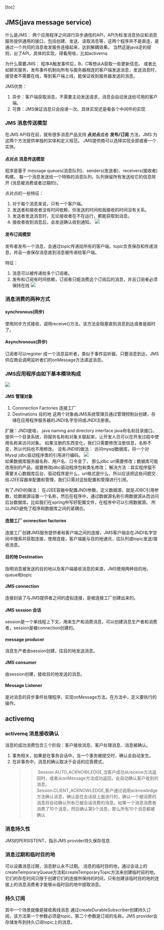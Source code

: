 [toc]
## JMS(java message service)
什么是JMS：
两个应用程序之间进行异步通信的API，API为标准消息协议和消息服务提供通用的接口，包括创建、发送、读取消息等，这两个程序并不是直连，是通过一个共同的消息收发服务连接起来，达到解耦效果。 当然这是java定的规则，出了API，具体的实现，得看用啥，比如activemq

为什么需要JMS：
程序A触发事件后，B、C等想从A获取一些更新信息。 或者比如聊天服务，发布事件机制向所有与服务器相连的客户端发送消息，发送消息时，接受者不需要在线，等到客户端上线，能保证收到服务器发送的消息。

JMS优势：
1. 异步：客户端获取消息，不需要主动发送请求，消息会自动发送给可用的客户端。
2. 可靠：JMS保证消息只会投递一次。具体实现还是看各个中间件的实现

### JMS 消息传送模型
在JMS API存在前，就有很多消息产品支持 **点对点**或者 **发布/订阅** 方法，JMS 为这两个方法提供单独的实体和定义规范。 JMS提供商可以选择实现全部或者一个实体。

#### 点对点 消息传送模型
程序是基于 message queues(消息队列)、senders(发送者)、receivers(接收者) 构建。
每一个消息发送给一个特殊的消息队列，队列保留所有发送给它的信息除开 (消息被消费或者过期的)。

点对点的一些特征：
1. 对于每个消息来说，只有一个客户端。
2. 发送者和接收者没有时间依赖，你发送的时间和我接收的时间没有关系。
3. 发送者发送消息时，无论接收者在不在运行，都能获取到消息。
4. 接收者收到消息后，会发送确认收到通知。
![](../image/1.png)  

#### 发布订阅模型
发布者发布一个消息，会通过topic传递给所有的客户端，topic负责保存和传递消息，并且一直保存消息直到消息被传递给客户端。

特征：
1. 消息可以被传递给多个订阅者。
2. 发布和订阅有时间依赖，订阅者只能消费这个订阅后的消息，并且订阅者必须保持在线
![](../image/2.png)  

### 消息消费的两种方式

#### synchronous(同步)
使用同步方式接收，调用receive()方法，该方法会阻塞直到消息到达或者是超时了。

#### Asynchronous(异步)
订阅者可以register 成一个消息监听者，类似于事件监听器，只要消息到达，JMS供应商会调用监听者们的onMessage方法递送消息。

### JMS应用程序由如下基本模块构成
![](../image/3.png)  

#### JMS 管理对象
1. Connnection Factories 连接工厂
2. Destinations 目的地
这两个对象由JMS系统管理员通过管理控制台创建，存储在应用程序服务器的JNDI名字空间或JNDI注册表。

扩展：JNDI是啥， java naming and directory interface  java命名和目录接口，提供一个目录系统，将服务名称和对象关联起来，让开发人员可以在开发过程中使用名称来访问对象。 如果注册的东西变化，我们只需要修改注册信息，名称不变，所以代码也不用修改。
没有JNDI的做法：
访问mysql数据库，将一个对Mysql jdbc驱动程序类的引用进行编码。
![](../image/4.png)  
如果数据库服务器名称、用户名、口令变了， 那么jdbc url需要修改；数据库可能改用别的产品，就要修改jdbc驱动程序包和类名修改； 解决方法：其实程序猿不需要关心数据库后台、驱动程序是什么，url格式是什么，所以应该把这些问题交给J2EE容器来配置和管理，我们只需对这些配置和管理进行引用。

有了JNDI的做法：
在J2EE容器中配置JNDI参数，定义数据源，就是JDBC引用参数，给数据源设置一个名称，然后在程序中，通过数据源名称引用数据源从而访问后台数据库。比如我们在spring中写好配置文件，在程序中可以引用数据源。 所以JNDI避免了程序和数据库之间的紧耦合。

#### 连接工厂 ocnnection factories
连接工厂创建JMS服务提供者和客户端之间的连接，JMS客户端会在JNDI名字空间中搜索并获取连接，使用连接，客户端能与目的地通讯，往队列或topic发送/接收消息。

#### 目的地 Destination
指明消息被发送的目的地以及客户端接收消息的来源，JMS使用两种目的地，queue和topic

#### JMS connection
连接封装了与JMS提供者之间的虚拟连接，是被连接工厂创建出来的。

#### JMS session 会话
session是一个单线程上下文，用来生产和消费消息，可以创建消息生产者和消费者，session是被connection创建的。

#### message producer
消息生产者由session创建，往目的地发送消息。

#### JMS consumer
由session创建，接收目的地发送的消息。

#### Message Listener
是对消息的异步事件处理程序，实现onMessage方法。在方法中，定义要执行的操作。


## activemq

### activemq 消息接收确认
消息的成功消费包含三个阶段：客户接收消息、客户处理消息、消息被确认。

1. 事务相关，如果是在事务会话中，当一个事务被提交时，确认会自动发生。
2. 在非事务中，消息的确认取决于会话的应答模式，
    >>  Session.AUTO_ACKNOWLEDGE,当客户成功从receive方法返回时，或者从onMessage方法成功返回，会自动确认客户收到的消息。  
    >>  Session.CLIENT_ACKNOWLEDGE,客户通过调用acknowledge方法确认消息，确认是在会话层上面进行的，确认一个被消费的消息将自动确认所有已被会话消费的消息。如果一个消息消费者消费了10个消息，然后确认第5个消息，那么所有10个消息都被确认  

### 消息持久性
JMS的PERSISTENT，指示JMS provider持久保存信息.

### 消息过期和临时目的地
可以设置消息过期，消息默认永不过期。 消息的临时目的地，通过会话上的createTemporaryQueue方法和createTemporaryTopic方法来创建临时目的地。它们的存在时间只限于创建它们的连接所保持的时间，只有创建该临时目的地的连接上的消息消费者才能够从临时目的地中提取消息。

### 持久订阅
其中一个场景就像是接收离线消息
通过createDurableSubscriber创建持久订阅，该方法第一个参数必须是topic，第二个参数是订阅的名称。JMS provider会存储发布到持久订阅topic上的消息，